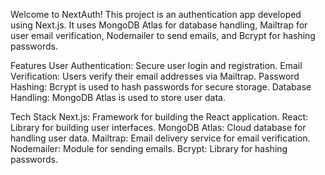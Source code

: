 Welcome to NextAuth! This project is an authentication app developed using Next.js. It uses MongoDB Atlas for database handling, Mailtrap for user email verification, Nodemailer to send emails, and Bcrypt for hashing passwords.

Features
User Authentication: Secure user login and registration.
Email Verification: Users verify their email addresses via Mailtrap.
Password Hashing: Bcrypt is used to hash passwords for secure storage.
Database Handling: MongoDB Atlas is used to store user data.

Tech Stack
Next.js: Framework for building the React application.
React: Library for building user interfaces.
MongoDB Atlas: Cloud database for handling user data.
Mailtrap: Email delivery service for email verification.
Nodemailer: Module for sending emails.
Bcrypt: Library for hashing passwords.
